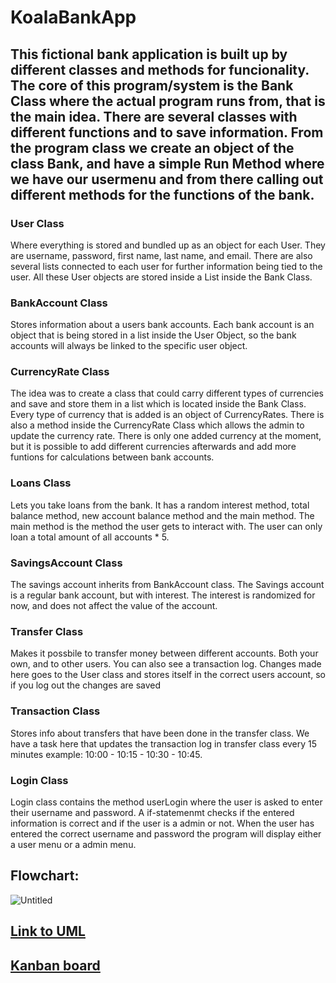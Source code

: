 # KoalaBankApp 

## This fictional bank application is built up by different classes and methods for funcionality. The core of this program/system is the Bank Class where the actual program runs from, that is the main idea. There are several classes with different functions and to save information. From the program class we create an object of the class Bank, and have a simple Run Method where we have our usermenu and from there calling out different methods for the functions of the bank.

### User Class
Where everything is stored and bundled up as an object for each User. They are username, password, first name, last name, and email. There are also several lists 
connected to each user for further information being tied to the user. All these User objects are stored inside a List inside the Bank Class.

### BankAccount Class
Stores information about a users bank accounts. Each bank account is an object that is being stored in a list inside the 
User Object, so the bank accounts will always be linked to the specific user object.

### CurrencyRate Class
The idea was to create a class that could carry different types of currencies and save and store them in a list which is located
inside the Bank Class. Every type of currency that is added is an object of CurrencyRates. There is also a method inside the CurrencyRate Class which allows the admin to 
update the currency rate. There is only one added currency at the moment, but it is possible to add different currencies afterwards and add more funtions for calculations between bank accounts.

### Loans Class
Lets you take loans from the bank. It has a random interest method, total balance method, new account balance method and the main method.
The main method is the method the user gets to interact with. The user can only loan a total amount of all accounts * 5.

### SavingsAccount Class
The savings account inherits from BankAccount class. The Savings account is a regular bank account, but with interest. The interest is randomized for now,
and does not affect the value of the account.

### Transfer Class
Makes it possbile to transfer money between different accounts. Both your own, and to other users. You can also see a transaction log. Changes made here goes to the User class and stores itself in the correct users account, so if you log out the changes are saved 

### Transaction Class
Stores info about transfers that have been done in the transfer class. We have a task here that updates the transaction log in transfer class every 15 minutes example: 10:00 - 10:15 - 10:30 - 10:45.

### Login Class
Login class contains the method userLogin where the user is asked to enter their username and password. A if-statemenmt checks if the entered information is correct and if the user is a admin or not. When the user has entered the correct username and password the program will display either a user menu or a admin menu.



## Flowchart:

![Untitled](https://user-images.githubusercontent.com/91310995/146374036-2594f5be-3d83-4584-b9ce-a560d11100a9.png)

## [Link to UML](https://lucid.app/lucidchart/e88b86ce-305a-4ca2-b78b-092508cf6f0b/edit?invitationId=inv_e7343318-15a7-45b1-863b-34720ade90b8&page=0_0#)

## [Kanban board](https://charmed-sneezeweed-192.notion.site/f26a22900a8b4118875612f76b9b3127?v=0fee3a7a921848988d86a50bf160d671)
